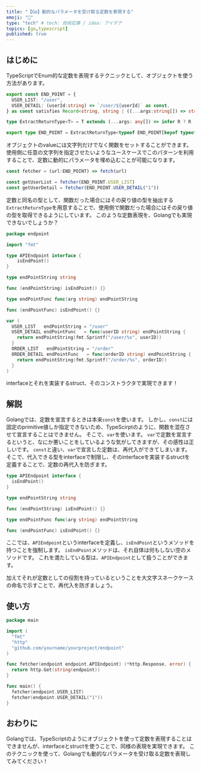 ```yaml
---
title: "【Go】動的なパラメータを受け取る定数を表現する"
emoji: "🐀"
type: "tech" # tech: 技術記事 / idea: アイデア
topics: [go,typescript]
published: true
---
```


## はじめに

TypeScriptでEnum的な定数を表現するテクニックとして、オブジェクトを使う方法があります。

```ts
export const END_POINT = {
  USER_LIST: "/user",
  USER_DETAIL: (userId:string) => `/user/${userId}` as const,
} as const satisfies Record<string, string | ((...args:string[]) => string)>

type ExtractReturnType<T> = T extends (...args: any[]) => infer R ? R : T;

export type END_POINT = ExtractReturnType<typeof END_POINT[keyof typeof END_POINT]>
```

オブジェクトのvalueには文字列だけでなく関数をセットすることができます。
使用側に任意の文字列を指定させたいようなユースケースでこのパターンを利用することで、定数に動的にパラメータを埋め込むことが可能になります。

```ts
const fetcher = (url:END_POINT) => fetch(url)

const getUserList = fetcher(END_POINT.USER_LIST)
const getUserDetail = fetcher(END_POINT.USER_DETAIL("1"))
```

定数と同名の型として、関数だった場合にはその戻り値の型を抽出する`ExtractReturnType`を用意することで、使用側で関数だった場合にはその戻り値の型を取得できるようにしています。
このような定数表現を、Golangでも実現できないでしょうか？

```go
package endpoint

import "fmt"

type APIEndpoint interface {
	isEndPoint()
}

type endPointString string

func (endPointString) isEndPoint() {}

type endPointFunc func(arg string) endPointString

func (endPointFunc) isEndPoint() {}

var (
  USER_LIST   endPointString = "/user"
  USER_DETAIL endPointFunc   = func(userID string) endPointString {
    return endPointString(fmt.Sprintf("/user/%s", userID))
  }
  ORDER_LIST   endPointString = "/order"
  ORDER_DETAIL endPointFunc   = func(orderID string) endPointString {
    return endPointString(fmt.Sprintf("/order/%s", orderID))
  }
)

```

interfaceとそれを実装するstruct、そのコンストラクタで実現できます！

## 解説

Golangでは、定数を宣言するときは本来`const`を使います。
しかし、`const`には固定のprimitive値しか指定できないため、TypeScirptのように、関数を混在させて宣言することはできません。
そこで、`var`を使います。
`var`で定数を宣言するというと、なにか悪いことをしているような気がしてきますが、その感性は正しいです。
`const`と違い、`var`で宣言した定数は、再代入ができてしまいます。
そこで、代入できる型をinterfaceで制限し、そのinterfaceを実装するstructを定義することで、定数の再代入を防ぎます。

```go
type APIEndpoint interface {
  isEndPoint()
}

type endPointString string

func (endPointString) isEndPoint() {}

type endPointFunc func(arg string) endPointString

func (endPointFunc) isEndPoint() {}
```

ここでは、`APIEndpoint`というinterfaceを定義し、`isEndPoint`というメソッドを持つことを強制します。
`isEndPoint`メソッドは、それ自体は何もしない空のメソッドです。
これを満たしている型は、`APIEndpoint`として扱うことができます。

加えてそれが定数としての役割を持っているということを大文字スネークケースの命名で示すことで、再代入を防ぎましょう。

## 使い方

```go
package main

import (
  "fmt"
  "http"
  "github.com/yourname/yourproject/endpoint"
)

func fetcher(endpoint endpoint.APIEndpoint) (*http.Response, error) {
  return http.Get(string(endpoint))
}

func main() {
  fetcher(endpoint.USER_LIST)
  fetcher(endpoint.USER_DETAIL("1"))
}
```


## おわりに

Golangでは、TypeScriptのようにオブジェクトを使って定数を表現することはできませんが、interfaceとstructを使うことで、同様の表現を実現できます。
このテクニックを使って、Golangでも動的なパラメータを受け取る定数を表現してみてください！